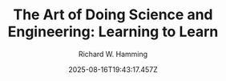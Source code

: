 ---
title: "The Art of Doing Science and Engineering: Learning to Learn"
date: "2025-08-16T19:43:17.457Z"
author: "Richard W. Hamming"
read_year: "NO"
recommendation: '3'
url: /bookshelf/the-art-of-doing-science-and-engineering-learning-to-learn
---